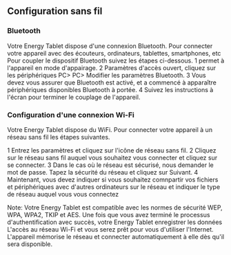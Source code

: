 ## Configuration sans fil

### Bluetooth

Votre Energy Tablet dispose d'une connexion Bluetooth. Pour connecter votre appareil avec des écouteurs, ordinateurs, tablettes, smartphones, etc Pour coupler le dispositif Bluetooth suivez les étapes ci-dessous. 
1 permet à l'appareil en mode d'appairage. 
2 Paramètres d'accès ouvert, cliquez sur les périphériques PC> PC> Modifier les paramètres Bluetooth. 
3 Vous devez vous assurer que Bluetooth est activé, et a commencé à apparaître périphériques disponibles Bluetooth à portée. 
4 Suivez les instructions à l'écran pour terminer le couplage de l'appareil. 



### Configuration d'une connexion Wi-Fi 

Votre Energy Tablet dispose du WiFi. Pour connecter votre appareil à un réseau sans fil les étapes suivantes. 

1 Entrez les paramètres et cliquez sur l'icône de réseau sans fil. 
2 Cliquez sur le réseau sans fil auquel vous souhaitez vous connecter et cliquez sur se connecter. 
3 Dans le cas où le réseau est sécurisé, nous demander le mot de passe. Tapez la sécurité du réseau et cliquez sur Suivant. 
4 Maintenant, vous devez indiquer si vous souhaitez comnpartir vos fichiers et périphériques avec d'autres ordinateurs sur le réseau et indiquer le type de réseau auquel vous vous connectez 

Note: Votre Energy Tablet est compatible avec les normes de sécurité WEP, WPA, WPA2, TKIP et 
AES. Une fois que vous avez terminé le processus d'authentification avec succès, votre Energy Tablet enregistrer les données 
L'accès au réseau Wi-Fi et vous serez prêt pour vous d'utiliser l'Internet. L'appareil mémorise le réseau et 
connecter automatiquement à elle dès qu'il sera disponible. 
